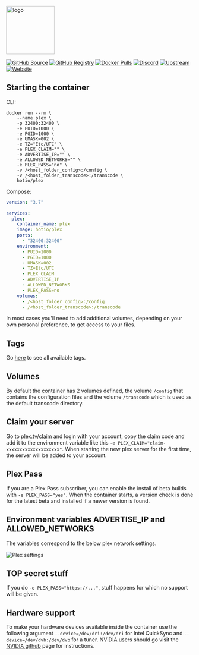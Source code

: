 [<img src="https://hotio.dev/img/plex.png" alt="logo" height="130" width="130">](https://www.plex.tv)

[![GitHub Source](https://img.shields.io/badge/github-source-ffb64c?style=flat-square&logo=github&logoColor=white&labelColor=757575)](https://github.com/hotio/plex)
[![GitHub Registry](https://img.shields.io/badge/github-registry-ffb64c?style=flat-square&logo=github&logoColor=white&labelColor=757575)](https://github.com/orgs/hotio/packages/container/package/plex)
[![Docker Pulls](https://img.shields.io/docker/pulls/hotio/plex?color=ffb64c&style=flat-square&label=pulls&logo=docker&logoColor=white&labelColor=757575)](https://hub.docker.com/r/hotio/plex)
[![Discord](https://img.shields.io/discord/610068305893523457?style=flat-square&color=ffb64c&label=discord&logo=discord&logoColor=white&labelColor=757575)](https://hotio.dev/discord)
[![Upstream](https://img.shields.io/badge/upstream-project-ffb64c?style=flat-square&labelColor=757575)](https://www.plex.tv)
[![Website](https://img.shields.io/badge/website-hotio.dev-ffb64c?style=flat-square&labelColor=757575)](https://hotio.dev/containers/plex)

## Starting the container

CLI:

```shell
docker run --rm \
    --name plex \
    -p 32400:32400 \
    -e PUID=1000 \
    -e PGID=1000 \
    -e UMASK=002 \
    -e TZ="Etc/UTC" \
    -e PLEX_CLAIM="" \
    -e ADVERTISE_IP="" \
    -e ALLOWED_NETWORKS="" \
    -e PLEX_PASS="no" \
    -v /<host_folder_config>:/config \
    -v /<host_folder_transcode>:/transcode \
    hotio/plex
```

Compose:

```yaml
version: "3.7"

services:
  plex:
    container_name: plex
    image: hotio/plex
    ports:
      - "32400:32400"
    environment:
      - PUID=1000
      - PGID=1000
      - UMASK=002
      - TZ=Etc/UTC
      - PLEX_CLAIM
      - ADVERTISE_IP
      - ALLOWED_NETWORKS
      - PLEX_PASS=no
    volumes:
      - /<host_folder_config>:/config
      - /<host_folder_transcode>:/transcode
```

In most cases you'll need to add additional volumes, depending on your own personal preference, to get access to your files.

## Tags

Go [here](https://hotio.dev/tags-overview/#hotioplex) to see all available tags.

## Volumes

By default the container has 2 volumes defined, the volume `/config` that contains the configuration files and the volume `/transcode` which is used as the default transcode directory.

## Claim your server

Go to [plex.tv/claim](https://www.plex.tv/claim) and login with your account, copy the claim code and add it to the environment variable like this `-e PLEX_CLAIM="claim-xxxxxxxxxxxxxxxxxxxx"`. When starting the new plex server for the first time, the server will be added to your account.

## Plex Pass

If you are a Plex Pass subscriber, you can enable the install of beta builds with `-e PLEX_PASS="yes"`. When the container starts, a version check is done for the latest beta and installed if a newer version is found.

## Environment variables ADVERTISE_IP and ALLOWED_NETWORKS

The variables correspond to the below plex network settings.

![Plex settings](https://hotio.dev/img/plex_settings.png "Plex settings")

## TOP secret stuff

If you do `-e PLEX_PASS="https://..."`, stuff happens for which no support will be given.

## Hardware support

To make your hardware devices available inside the container use the following argument `--device=/dev/dri:/dev/dri` for Intel QuickSync and `--device=/dev/dvb:/dev/dvb` for a tuner. NVIDIA users should go visit the [NVIDIA github](https://github.com/NVIDIA/nvidia-docker) page for instructions.
